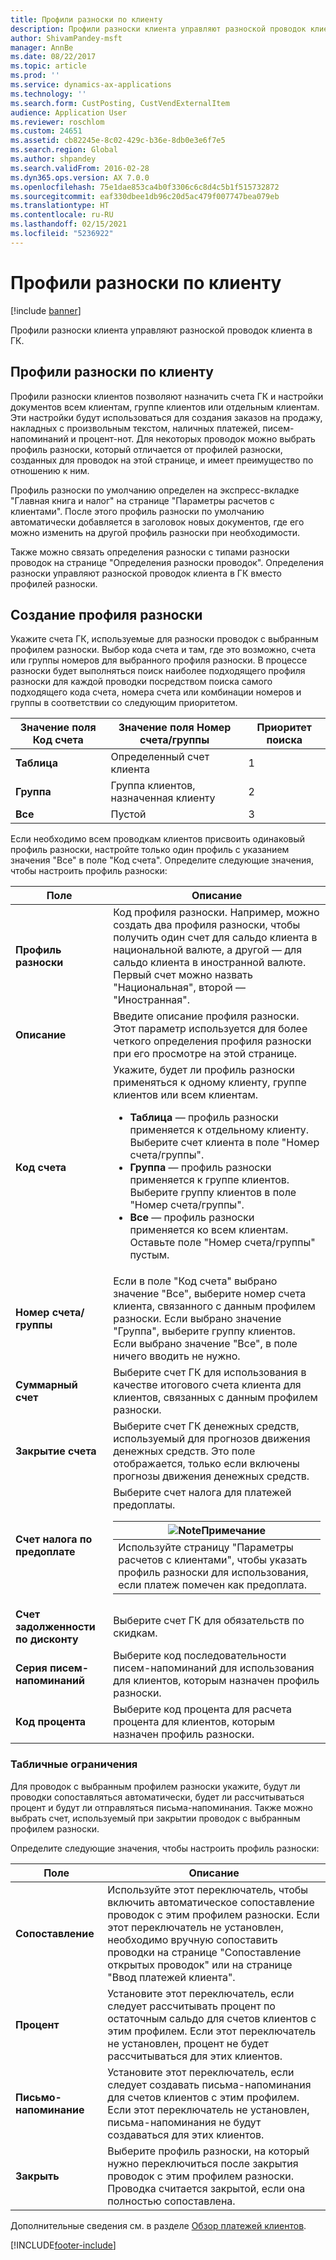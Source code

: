 ```yaml
---
title: Профили разноски по клиенту
description: Профили разноски клиента управляют разноской проводок клиента в ГК.
author: ShivamPandey-msft
manager: AnnBe
ms.date: 08/22/2017
ms.topic: article
ms.prod: ''
ms.service: dynamics-ax-applications
ms.technology: ''
ms.search.form: CustPosting, CustVendExternalItem
audience: Application User
ms.reviewer: roschlom
ms.custom: 24651
ms.assetid: cb82245e-8c02-429c-b36e-8db0e3e6f7e5
ms.search.region: Global
ms.author: shpandey
ms.search.validFrom: 2016-02-28
ms.dyn365.ops.version: AX 7.0.0
ms.openlocfilehash: 75e1dae853ca4b0f3306c6c8d4c5b1f515732872
ms.sourcegitcommit: eaf330dbee1db96c20d5ac479f007747bea079eb
ms.translationtype: HT
ms.contentlocale: ru-RU
ms.lasthandoff: 02/15/2021
ms.locfileid: "5236922"
---
```

# <a name="customer-posting-profiles"></a>Профили разноски по клиенту

[!include [banner](../includes/banner.md)]

Профили разноски клиента управляют разноской проводок клиента в ГК.

<a name="customer-posting-profiles"></a>Профили разноски по клиенту
-------------------------

Профили разноски клиентов позволяют назначить счета ГК и настройки документов всем клиентам, группе клиентов или отдельным клиентам. Эти настройки будут использоваться для создания заказов на продажу, накладных с произвольным текстом, наличных платежей, писем-напоминаний и процент-нот. Для некоторых проводок можно выбрать профиль разноски, который отличается от профилей разноски, созданных для проводок на этой странице, и имеет преимущество по отношению к ним. 

Профиль разноски по умолчанию определен на экспресс-вкладке "Главная книга и налог" на странице "Параметры расчетов с клиентами". После этого профиль разноски по умолчанию автоматически добавляется в заголовок новых документов, где его можно изменить на другой профиль разноски при необходимости.

Также можно связать определения разноски с типами разноски проводок на странице "Определения разноски проводок". Определения разноски управляют разноской проводок клиента в ГК вместо профилей разноски.

## <a name="creating-a-posting-profile"></a>Создание профиля разноски
Укажите счета ГК, используемые для разноски проводок с выбранным профилем разноски. Выбор кода счета и там, где это возможно, счета или группы номеров для выбранного профиля разноски. В процессе разноски будет выполняться поиск наиболее подходящего профиля разноски для каждой проводки посредством поиска самого подходящего кода счета, номера счета или комбинации номеров и группы в соответствии со следующим приоритетом.

| Значение поля **Код счета** | Значение поля **Номер счета/группы**            | Приоритет поиска |
|------------------------------|-------------------------------------------------|-----------------|
| **Таблица**                    | Определенный счет клиента                       | 1               |
| **Группа**                    | Группа клиентов, назначенная клиенту | 2               |
| **Все**                      | Пустой                                           | 3               |

Если необходимо всем проводкам клиентов присвоить одинаковый профиль разноски, настройте только один профиль с указанием значения "Все" в поле "Код счета". Определите следующие значения, чтобы настроить профиль разноски:

<table>
<thead>
<tr class="header">
<th>Поле</th>
<th>Описание</th>
</tr>
</thead>
<tbody>
<tr class="odd">
<td><strong>Профиль разноски</strong></td>
<td>Код профиля разноски. Например, можно создать два профиля разноски, чтобы получить один счет для сальдо клиента в национальной валюте, а другой — для сальдо клиента в иностранной валюте. Первый счет можно назвать "Национальная", второй — "Иностранная".</td>
</tr>
<tr class="even">
<td><strong>Описание</strong></td>
<td>Введите описание профиля разноски. Этот параметр используется для более четкого определения профиля разноски при его просмотре на этой странице.</td>
</tr>
<tr class="odd">
<td><strong>Код счета</strong></td>
<td>Укажите, будет ли профиль разноски применяться к одному клиенту, группе клиентов или всем клиентам.
<ul>
<li><strong>Таблица</strong> — профиль разноски применяется к отдельному клиенту. Выберите счет клиента в поле "Номер счета/группы".</li>
<li><strong>Группа</strong> — профиль разноски применяется к группе клиентов. Выберите группу клиентов в поле "Номер счета/группы".</li>
<li><strong>Все</strong> — профиль разноски применяется ко всем клиентам. Оставьте поле "Номер счета/группы" пустым.</li>
</ul></td>
</tr>
<tr class="even">
<td><strong>Номер счета/группы</strong></td>
<td>Если в поле "Код счета" выбрано значение "Все", выберите номер счета клиента, связанного с данным профилем разноски. Если выбрано значение "Группа", выберите группу клиентов. Если выбрано значение "Все", в поле ничего вводить не нужно.</td>
</tr>
<tr class="odd">
<td><strong>Суммарный счет</strong></td>
<td>Выберите счет ГК для использования в качестве итогового счета клиента для клиентов, связанных с данным профилем разноски.</td>
</tr>
<tr class="even">
<td><strong>Закрытие счета</strong></td>
<td>Выберите счет ГК денежных средств, используемый для прогнозов движения денежных средств. Это поле отображается, только если включены прогнозы движения денежных средств.</td>
</tr>
<tr class="odd">
<td><strong>Счет налога по предоплате</strong></td>
<td>Выберите счет налога для платежей предоплаты.
<div class="alert">
<table>
<thead>
<tr class="header">
<th><img src="https://i-technet.sec.s-msft.com/areas/global/content/clear.gif" title="Заметка" alt="Note" id="alert_note" class="cl_IC101471" /><strong>Примечание</strong></th>
</tr>
</thead>
<tbody>
<tr class="odd">
<td>Используйте страницу "Параметры расчетов с клиентами", чтобы указать профиль разноски для использования, если платеж помечен как предоплата.</td>
</tr>
</tbody>
</table>
</div></td>
</tr>
<tr class="even">
<td><strong>Счет задолженности по дисконту</strong></td>
<td>Выберите счет ГК для обязательств по скидкам.</td>
</tr>
<tr class="odd">
<td><strong>Серия писем-напоминаний</strong></td>
<td>Выберите код последовательности писем-напоминаний для использования для клиентов, которым назначен профиль разноски.</td>
</tr>
<tr class="even">
<td><strong>Код процента</strong></td>
<td>Выберите код процента для расчета процента для клиентов, которым назначен профиль разноски.</td>
</tr>
</tbody>
</table>

### 

### <a name="table-restrictions"></a>**Табличные ограничения**

Для проводок с выбранным профилем разноски укажите, будут ли проводки сопоставляться автоматически, будет ли рассчитываться процент и будут ли отправляться письма-напоминания. Также можно выбрать счет, используемый при закрытии проводок с выбранным профилем разноски.

Определите следующие значения, чтобы настроить профиль разноски:

| Поле                 | Описание                                                                                                                                                                                                                                        |
|-----------------------|----------------------------------------------------------------------------------------------------------------------------------------------------------------------------------------------------------------------------------------------------|
| **Сопоставление**        | Используйте этот переключатель, чтобы включить автоматическое сопоставление проводок с этим профилем разноски. Если этот переключатель не установлен, необходимо вручную сопоставить проводки на странице "Сопоставление открытых проводок" или на странице "Ввод платежей клиента". |
| **Процент**          | Установите этот переключатель, если следует рассчитывать процент по остаточным сальдо для счетов клиентов с этим профилем. Если этот переключатель не установлен, процент не будет рассчитываться для этих клиентов.                                           |
| **Письмо-напоминание** | Установите этот переключатель, если следует создавать письма-напоминания для счетов клиентов с этим профилем. Если этот переключатель не установлен, письма-напоминания не будут создаваться для этих клиентов.                                                 |
| **Закрыть**             | Выберите профиль разноски, на который нужно переключиться после закрытия проводок с этим профилем разноски. Проводка считается закрытой, если она полностью сопоставлена.                                                                           |



Дополнительные сведения см. в разделе [Обзор платежей клиентов](../cash-bank-management/tasks/customer-payment-overview.md).



[!INCLUDE[footer-include](../../includes/footer-banner.md)]